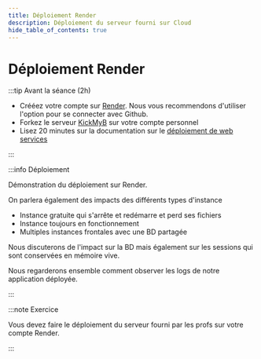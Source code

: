 ```yaml
---
title: Déploiement Render
description: Déploiement du serveur fourni sur Cloud
hide_table_of_contents: true
---
```


# Déploiement Render

<Row>

<Column> 

:::tip Avant la séance (2h)

- Crééez votre compte sur [Render](https://render.com/). Nous vous recommendons d'utiliser l'option pour se connecter avec Github.
- Forkez le serveur [KickMyB](https://docs.github.com/fr/get-started/quickstart/fork-a-repo) sur votre compte personnel
- Lisez 20 minutes sur la documentation sur le [déploiement de web services](https://render.com/docs/web-services#deploying-from-a-git-repository) 

:::

</Column> 

<Column>

:::info Déploiement

Démonstration du déploiement sur Render.

On parlera également des impacts des différents types d'instance

- Instance gratuite qui s'arrête et redémarre et perd ses fichiers
- Instance toujours en fonctionnement
- Multiples instances frontales avec une BD partagée

Nous discuterons de l'impact sur la BD mais également sur les sessions qui sont conservées en mémoire vive.

Nous regarderons ensemble comment observer les logs de notre application déployée.

:::

</Column>

</Row>

:::note Exercice

Vous devez faire le déploiement du serveur fourni par les profs sur votre compte Render.

:::
